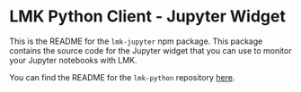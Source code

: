 # LMK Python Client - Jupyter Widget

This is the README for the `lmk-jupyter` npm package. This package contains the source code for the Jupyter widget that you can use to monitor your Jupyter notebooks with LMK.

You can find the README for the `lmk-python` repository [here](https://github.com/cfeenstra67/lmk-python).
